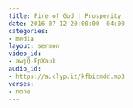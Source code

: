 ```yaml
---
title: Fire of God | Prosperity
date: 2016-07-12 20:00:00 -04:00
categories:
- media
layout: sermon
video_id:
- awjQ-FpXauk
audio_id:
- https://a.clyp.it/kfbizmdd.mp3
verses:
- none
---
```


